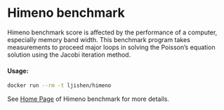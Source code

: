 # Himeno benchmarkHimeno benchmark score is affected by the performance of a computer, especially memory band width. This benchmark program takes measurements to proceed major loops in solving the Poisson’s equation solution using the Jacobi iteration method.#### Usage:```bashdocker run --rm -t ljishen/himeno```See [Home Page](http://accc.riken.jp/en/supercom/himenobmt/) of Himeno benchmark for more details.